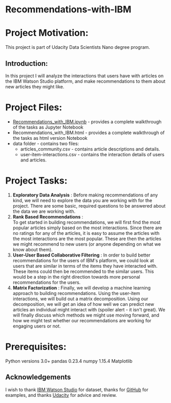 # Recommendations-with-IBM
# Project Motivation:
This project is part of Udacity Data Scientists Nano degree program.
## Introduction:
In this project I will analyze the interactions that users have with articles on the IBM Watson Studio platform, and make recommendations to them about new articles they might like. 

# Project Files:
- [Recommendations_with_IBM.ipynb](https://github.com/alyahali/Recommendations-with-IBM/blob/master/Recommendations_with_IBM.ipynb) - provides a complete walkthrough of the tasks as Jupyter Notebook
- Recommendations_with_IBM.html - provides a complete walkthrough of the tasks as html version Notebook
- data folder - contains two files:
    - articles_community.csv - contains article descriptions and details.
    - user-item-interactions.csv - contains the interaction details of users and articles.
    
# Project Tasks: 
1. **Exploratory Data Analysis** :
Before making recommendations of any kind, we will need to explore the data you are working with for the project. There are some basic, required questions to be answered about the data we are working with.
2. **Rank Based Recommendations** :  
To get started in building recommendations, we will first find the most popular articles simply based on the most interactions. 
Since there are no ratings for any of the articles, it is easy to assume the articles with the most interactions are the most 
popular. These are then the articles we might recommend to new users (or anyone depending on what we know about them).
3. **User-User Based Collaborative Filtering** : 
In order to build better recommendations for the users of IBM's platform, we could look at users that are similar in terms of the items they have interacted with. These items could then be recommended to the similar users. This would be a step in the right direction towards more personal recommendations for the users. 
4. **Matrix Factorization** :
Finally, we will develop a machine learning approach to building recommendations. 
Using the user-item interactions, we will build out a matrix decomposition. 
Using our decomposition, we will get an idea of how well we can predict new articles an individual might interact with (spoiler alert - it isn't great). 
We will finally discuss which methods we might use moving forward, and how we might test whether our recommendations are working for engaging users or not.

# Prerequisites:
Python versions 3.0+
pandas 0.23.4
numpy 1.15.4
Matplotlib


## Acknowledgements
I wish to thank [IBM Watson Studio](https://dataplatform.cloud.ibm.com/login) for dataset, thanks for [GitHub](https://github.com/) for examples, and thanks [Udacity](https://www.udacity.com/) for 
advice and review.
